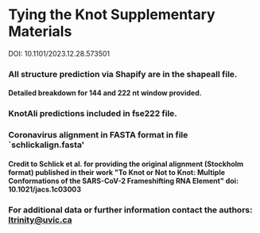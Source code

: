 # Tying the Knot Supplementary Materials 
DOI:  10.1101/2023.12.28.573501
### All structure prediction via Shapify are in the shapeall file.
#### Detailed breakdown for 144 and 222 nt window provided.
### KnotAli predictions included in fse222 file.
### Coronavirus alignment in FASTA format in file `schlickalign.fasta'
#### Credit to Schlick et al. for providing the original alignment (Stockholm format) published in their work "To Knot or Not to Knot: Multiple Conformations of the SARS-CoV-2 Frameshifting RNA Element" doi: 10.1021/jacs.1c03003
### For additional data or further information contact the authors: ltrinity@uvic.ca
